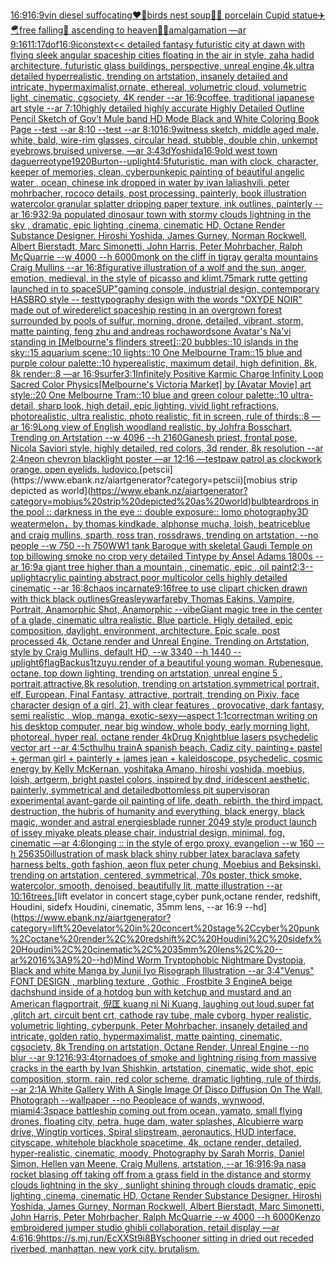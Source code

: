[16:9](https://www.ebank.nz/aiartgenerator?category=16%3A9)[16:9](https://www.ebank.nz/aiartgenerator?category=16%3A9)[vin diesel suffocating](https://www.ebank.nz/aiartgenerator?category=vin%20diesel%20suffocating)[❤️💊birds nest soup🐥🥬 porcelain Cupid statue✈️🪂free falling🤮 ascending to heaven🧖🏻amalgamation —ar 9:16](https://www.ebank.nz/aiartgenerator?category=%E2%9D%A4%EF%B8%8F%F0%9F%92%8Abirds%20nest%20soup%F0%9F%90%A5%F0%9F%A5%AC%20porcelain%20Cupid%20statue%E2%9C%88%EF%B8%8F%F0%9F%AA%82free%20falling%F0%9F%A4%AE%20ascending%20to%20heaven%F0%9F%A7%96%F0%9F%8F%BBamalgamation%20%E2%80%94ar%209%3A16)[11:17](https://www.ebank.nz/aiartgenerator?category=11%3A17)[dof](https://www.ebank.nz/aiartgenerator?category=dof)[16:9](https://www.ebank.nz/aiartgenerator?category=16%3A9)[icons](https://www.ebank.nz/aiartgenerator?category=icons)[text](https://www.ebank.nz/aiartgenerator?category=text)[<< detailed fantasy futuristic city at dawn with flying sleek angular spaceship cities floating in the air in style, zaha hadid architecture, futuristic glass buildings, perspective, unreal engine,4k,ultra detailed hyperrealistic, trending on artstation, insanely detailed and intricate, hypermaximalist,ornate, ethereal, volumetric cloud, volumetric light, cinematic, cgsociety, 4K render --ar 16:9](https://www.ebank.nz/aiartgenerator?category=%3C%3C%20detailed%20fantasy%20futuristic%20city%20at%20dawn%20with%20flying%20sleek%20angular%20spaceship%20cities%20floating%20in%20the%20air%20in%20style%2C%20zaha%20hadid%20architecture%2C%20futuristic%20glass%20buildings%2C%20perspective%2C%20unreal%20engine%2C4k%2Cultra%20detailed%20hyperrealistic%2C%20trending%20on%20artstation%2C%20insanely%20detailed%20and%20intricate%2C%20hypermaximalist%2Cornate%2C%20ethereal%2C%20volumetric%20cloud%2C%20volumetric%20light%2C%20cinematic%2C%20cgsociety%2C%204K%20render%20--ar%2016%3A9)[coffee, traditional japanese art style --ar 7:10](https://www.ebank.nz/aiartgenerator?category=coffee%2C%20traditional%20japanese%20art%20style%20--ar%207%3A10)[highly detailed highly accurate Highly Detailed Outline Pencil Sketch of Gov’t Mule band HD Mode Black and White Coloring Book Page  --test --ar 8:10  --test --ar 8:10](https://www.ebank.nz/aiartgenerator?category=highly%20detailed%20highly%20accurate%20Highly%20Detailed%20Outline%20Pencil%20Sketch%20of%20Gov%E2%80%99t%20Mule%20band%20HD%20Mode%20Black%20and%20White%20Coloring%20Book%20Page%20%20--test%20--ar%208%3A10%20%20--test%20--ar%208%3A10)[16:9](https://www.ebank.nz/aiartgenerator?category=16%3A9)[witness sketch, middle aged male, white, bald, wire-rim glasses, circular head, stubble, double chin, unkempt eyebrows,](https://www.ebank.nz/aiartgenerator?category=witness%20sketch%2C%20middle%20aged%20male%2C%20white%2C%20bald%2C%20wire-rim%20glasses%2C%20circular%20head%2C%20stubble%2C%20double%20chin%2C%20unkempt%20eyebrows%2C)[bruised universe, —ar 3:4](https://www.ebank.nz/aiartgenerator?category=bruised%20universe%2C%20%E2%80%94ar%203%3A4)[3d](https://www.ebank.nz/aiartgenerator?category=3d)[Yoshida](https://www.ebank.nz/aiartgenerator?category=Yoshida)[16:9](https://www.ebank.nz/aiartgenerator?category=16%3A9)[old west town daguerreotype](https://www.ebank.nz/aiartgenerator?category=old%20west%20town%20daguerreotype)[1920](https://www.ebank.nz/aiartgenerator?category=1920)[Burton](https://www.ebank.nz/aiartgenerator?category=Burton)[--uplight](https://www.ebank.nz/aiartgenerator?category=--uplight)[4:5](https://www.ebank.nz/aiartgenerator?category=4%3A5)[futuristic, man with clock, character, keeper of memories, clean, cyberpunk](https://www.ebank.nz/aiartgenerator?category=futuristic%2C%20man%20with%20clock%2C%20character%2C%20keeper%20of%20memories%2C%20clean%2C%20cyberpunk)[epic painting of beautiful angelic water , ocean, chinese ink dropped in water by ivan laliashvili, peter mohrbacher, rococo details, post processing, painterly, book illustration watercolor granular splatter dripping paper texture, ink outlines, painterly  --ar 16:9](https://www.ebank.nz/aiartgenerator?category=epic%20painting%20of%20beautiful%20angelic%20water%20%2C%20ocean%2C%20chinese%20ink%20dropped%20in%20water%20by%20ivan%20laliashvili%2C%20peter%20mohrbacher%2C%20rococo%20details%2C%20post%20processing%2C%20painterly%2C%20book%20illustration%20watercolor%20granular%20splatter%20dripping%20paper%20texture%2C%20ink%20outlines%2C%20painterly%20%20--ar%2016%3A9)[32:9](https://www.ebank.nz/aiartgenerator?category=32%3A9)[a populated dinosaur town with  stormy clouds lightning in the sky , dramatic, epic lighting ,cinema, cinematic HD, Octane Render Substance Designer. Hiroshi Yoshida, James Gurney, Norman Rockwell, Albert Bierstadt, Marc Simonetti, John Harris, Peter Mohrbacher, Ralph McQuarrie --w 4000 --h 6000](https://www.ebank.nz/aiartgenerator?category=a%20populated%20dinosaur%20town%20with%20%20stormy%20clouds%20lightning%20in%20the%20sky%20%2C%20dramatic%2C%20epic%20lighting%20%2Ccinema%2C%20cinematic%20HD%2C%20Octane%20Render%20Substance%20Designer.%20Hiroshi%20Yoshida%2C%20James%20Gurney%2C%20Norman%20Rockwell%2C%20Albert%20Bierstadt%2C%20Marc%20Simonetti%2C%20John%20Harris%2C%20Peter%20Mohrbacher%2C%20Ralph%20McQuarrie%20--w%204000%20--h%206000)[monk on the cliff in tigray geralta mountains Craig Mullins --ar 16:8](https://www.ebank.nz/aiartgenerator?category=monk%20on%20the%20cliff%20in%20tigray%20geralta%20mountains%20Craig%20Mullins%20--ar%2016%3A8)[figurative illustration of a wolf and the sun, anger, emotion, medieval, in the style of picasso and klimt](https://www.ebank.nz/aiartgenerator?category=figurative%20illustration%20of%20a%20wolf%20and%20the%20sun%2C%20anger%2C%20emotion%2C%20medieval%2C%20in%20the%20style%20of%20picasso%20and%20klimt)[.75](https://www.ebank.nz/aiartgenerator?category=.75)[mark rutte getting launched in to space](https://www.ebank.nz/aiartgenerator?category=mark%20rutte%20getting%20launched%20in%20to%20space)[SUP"](https://www.ebank.nz/aiartgenerator?category=SUP%22)[gaming console, industrial design, contemporary HASBRO style  -- test](https://www.ebank.nz/aiartgenerator?category=gaming%20console%2C%20industrial%20design%2C%20contemporary%20HASBRO%20style%20%20--%20test)[typography design with the words "OXYDE NOIR" made out of wire](https://www.ebank.nz/aiartgenerator?category=typography%20design%20with%20the%20words%20%22OXYDE%20NOIR%22%20made%20out%20of%20wire)[derelict spaceship resting in an overgrown forest surrounded by pools of sulfur, morning, drone, detailed, vibrant, storm, matte painting, feng zhu and andreas rocha](https://www.ebank.nz/aiartgenerator?category=derelict%20spaceship%20resting%20in%20an%20overgrown%20forest%20surrounded%20by%20pools%20of%20sulfur%2C%20morning%2C%20drone%2C%20detailed%2C%20vibrant%2C%20storm%2C%20matte%20painting%2C%20feng%20zhu%20and%20andreas%20rocha)[words](https://www.ebank.nz/aiartgenerator?category=words)[one Avatar's Na'vi standing in [Melbourne's flinders street]::20 bubbles::10 islands in the sky::15 aquarium scene::10 lights::10 One Melbourne Tram::15 blue and purple colour palette::10 hyperealistic, maximum detail, high definition, 8k, 8k render::8 —ar 16:9](https://www.ebank.nz/aiartgenerator?category=one%20Avatar%27s%20Na%27vi%20standing%20in%20%5BMelbourne%27s%20flinders%20street%5D%3A%3A20%20bubbles%3A%3A10%20islands%20in%20the%20sky%3A%3A15%20aquarium%20scene%3A%3A10%20lights%3A%3A10%20One%20Melbourne%20Tram%3A%3A15%20blue%20and%20purple%20colour%20palette%3A%3A10%20hyperealistic%2C%20maximum%20detail%2C%20high%20definition%2C%208k%2C%208k%20render%3A%3A8%20%E2%80%94ar%2016%3A9)[surfer](https://www.ebank.nz/aiartgenerator?category=surfer)[3:1](https://www.ebank.nz/aiartgenerator?category=3%3A1)[Infinitely Positive Karmic Charge Infinity Loop Sacred Color Physics](https://www.ebank.nz/aiartgenerator?category=Infinitely%20Positive%20Karmic%20Charge%20Infinity%20Loop%20Sacred%20Color%20Physics)[[Melbourne's Victoria Market] by [Avatar Movie] art style::20 One Melbourne Tram::10 blue and green colour palette::10 ultra-detail, sharp look, high detail, epic lighting, vivid light refractions, photorealistic, ultra realistic, photo realistic, fit in screen, rule of thirds::8 —ar 16:9](https://www.ebank.nz/aiartgenerator?category=%5BMelbourne%27s%20Victoria%20Market%5D%20by%20%5BAvatar%20Movie%5D%20art%20style%3A%3A20%20One%20Melbourne%20Tram%3A%3A10%20blue%20and%20green%20colour%20palette%3A%3A10%20ultra-detail%2C%20sharp%20look%2C%20high%20detail%2C%20epic%20lighting%2C%20vivid%20light%20refractions%2C%20photorealistic%2C%20ultra%20realistic%2C%20photo%20realistic%2C%20fit%20in%20screen%2C%20rule%20of%20thirds%3A%3A8%20%E2%80%94ar%2016%3A9)[Long view of English woodland realistic, by Johfra Bosschart, Trending on Artstation    --w 4096  --h 2160](https://www.ebank.nz/aiartgenerator?category=Long%20view%20of%20English%20woodland%20realistic%2C%20by%20Johfra%20Bosschart%2C%20Trending%20on%20Artstation%20%20%20%20--w%204096%20%20--h%202160)[Ganesh priest,  frontal pose,  Nicola Saviori style, highly detailed, red colors, 3d render, 8k resolution --ar 2:4](https://www.ebank.nz/aiartgenerator?category=Ganesh%20priest%2C%20%20frontal%20pose%2C%20%20Nicola%20Saviori%20style%2C%20highly%20detailed%2C%20red%20colors%2C%203d%20render%2C%208k%20resolution%20--ar%202%3A4)[neon chevron blacklight poster —ar 12:16 —test](https://www.ebank.nz/aiartgenerator?category=neon%20chevron%20blacklight%20poster%20%E2%80%94ar%2012%3A16%20%E2%80%94test)[paw patrol as clockwork orange. open eyelids. ludovico.](https://www.ebank.nz/aiartgenerator?category=paw%20patrol%20as%20clockwork%20orange.%20open%20eyelids.%20ludovico.)[petscii](https://www.ebank.nz/aiartgenerator?category=petscii)[mobius strip depicted as world](https://www.ebank.nz/aiartgenerator?category=mobius%20strip%20depicted%20as%20world)[bulb](https://www.ebank.nz/aiartgenerator?category=bulb)[teardrops in the pool :: darkness in the eye :: double exposure:: lomo photography](https://www.ebank.nz/aiartgenerator?category=teardrops%20in%20the%20pool%20%3A%3A%20darkness%20in%20the%20eye%20%3A%3A%20double%20exposure%3A%3A%20lomo%20photography)[3D weatermelon，by thomas kindkade, alphonse mucha, loish, beatriceblue and craig mullins, sparth, ross tran, rossdraws, trending on artstation, --no people --w 750 --h 750](https://www.ebank.nz/aiartgenerator?category=3D%20weatermelon%EF%BC%8Cby%20thomas%20kindkade%2C%20alphonse%20mucha%2C%20loish%2C%20beatriceblue%20and%20craig%20mullins%2C%20sparth%2C%20ross%20tran%2C%20rossdraws%2C%20trending%20on%20artstation%2C%20--no%20people%20--w%20750%20--h%20750)[WW1 tank Baroque with skeletal Gaudi Temple on top billowing smoke no crop very detailed Tintype by Ansel Adams 1800s --ar 16:9](https://www.ebank.nz/aiartgenerator?category=WW1%20tank%20Baroque%20with%20skeletal%20Gaudi%20Temple%20on%20top%20billowing%20smoke%20no%20crop%20very%20detailed%20Tintype%20by%20Ansel%20Adams%201800s%20--ar%2016%3A9)[a giant tree higher than a mountain , cinematic, epic , oil paint](https://www.ebank.nz/aiartgenerator?category=a%20giant%20tree%20higher%20than%20a%20mountain%20%2C%20cinematic%2C%20epic%20%2C%20oil%20paint)[2:3](https://www.ebank.nz/aiartgenerator?category=2%3A3)[--uplight](https://www.ebank.nz/aiartgenerator?category=--uplight)[acrylic painting abstract poor multicolor cells highly detailed cinematic --ar 16:8](https://www.ebank.nz/aiartgenerator?category=acrylic%20painting%20abstract%20poor%20multicolor%20cells%20highly%20detailed%20cinematic%20--ar%2016%3A8)[chaos incarnate](https://www.ebank.nz/aiartgenerator?category=chaos%20incarnate)[9:16](https://www.ebank.nz/aiartgenerator?category=9%3A16)[free to use clipart chicken drawn with thick black outlines](https://www.ebank.nz/aiartgenerator?category=free%20to%20use%20clipart%20chicken%20drawn%20with%20thick%20black%20outlines)[Greasley](https://www.ebank.nz/aiartgenerator?category=Greasley)[warfare](https://www.ebank.nz/aiartgenerator?category=warfare)[by Thomas Eakins, Vampire, Portrait, Anamorphic Shot, Anamorphic --vibe](https://www.ebank.nz/aiartgenerator?category=by%20Thomas%20Eakins%2C%20Vampire%2C%20Portrait%2C%20Anamorphic%20Shot%2C%20Anamorphic%20--vibe)[Giant magic tree in the center of a glade, cinematic ultra realistic. Blue particle. Higly detailed, epic composition, daylight. environment, architecture. Epic scale, post processed 4k, Octane render and Unreal Engine. Trending on Artstation, style by Craig Mullins, default HD, --w 3340 --h 1440 --uplight](https://www.ebank.nz/aiartgenerator?category=Giant%20magic%20tree%20in%20the%20center%20of%20a%20glade%2C%20cinematic%20ultra%20realistic.%20Blue%20particle.%20Higly%20detailed%2C%20epic%20composition%2C%20daylight.%20environment%2C%20architecture.%20Epic%20scale%2C%20post%20processed%204k%2C%20Octane%20render%20and%20Unreal%20Engine.%20Trending%20on%20Artstation%2C%20style%20by%20Craig%20Mullins%2C%20default%20HD%2C%20--w%203340%20--h%201440%20--uplight)[6](https://www.ebank.nz/aiartgenerator?category=6)[flag](https://www.ebank.nz/aiartgenerator?category=flag)[Backus](https://www.ebank.nz/aiartgenerator?category=Backus)[1](https://www.ebank.nz/aiartgenerator?category=1)[tzuyu.render of a beautiful young woman, Rubenesque, octane, top down lighting, trending on artstation, unreal engine 5 , portrait,attractive,8k resolution, trending on artstation,symmetrical portrait, elf, European, Final Fantasy, attractive, portrait, trending on Pixiv, face character design of a girl, 21, with clear features , provocative, dark fantasy, semi realistic , wlop, manga, exotic-sexy—aspect 1:1](https://www.ebank.nz/aiartgenerator?category=tzuyu.render%20of%20a%20beautiful%20young%20woman%2C%20Rubenesque%2C%20octane%2C%20top%20down%20lighting%2C%20trending%20on%20artstation%2C%20unreal%20engine%205%20%2C%20portrait%2Cattractive%2C8k%20resolution%2C%20trending%20on%20artstation%2Csymmetrical%20portrait%2C%20elf%2C%20European%2C%20Final%20Fantasy%2C%20attractive%2C%20portrait%2C%20trending%20on%20Pixiv%2C%20face%20character%20design%20of%20a%20girl%2C%2021%2C%20with%20clear%20features%20%2C%20provocative%2C%20dark%20fantasy%2C%20semi%20realistic%20%2C%20wlop%2C%20manga%2C%20exotic-sexy%E2%80%94aspect%201%3A1)[correct](https://www.ebank.nz/aiartgenerator?category=correct)[man writing on his desktop computer, near big window, whole body, early morning light, photoreal, hyper real, octane render 4k](https://www.ebank.nz/aiartgenerator?category=man%20writing%20on%20his%20desktop%20computer%2C%20near%20big%20window%2C%20whole%20body%2C%20early%20morning%20light%2C%20photoreal%2C%20hyper%20real%2C%20octane%20render%204k)[Drug Knight](https://www.ebank.nz/aiartgenerator?category=Drug%20Knight)[blue lasers psychedelic vector art --ar 4:5](https://www.ebank.nz/aiartgenerator?category=blue%20lasers%20psychedelic%20vector%20art%20--ar%204%3A5)[cthulhu train](https://www.ebank.nz/aiartgenerator?category=cthulhu%20train)[A spanish beach, Cadiz city, painting](https://www.ebank.nz/aiartgenerator?category=A%20spanish%20beach%2C%20Cadiz%20city%2C%20painting)[+ pastel + german girl + painterly + james jean + kaleidoscope, psychedelic, cosmic energy by Kelly McKernan, yoshitaka Amano, hiroshi yoshida, moebius, loish, artgerm, bright pastel colors, inspired by dnd, iridescent aesthetic, painterly, symmetrical and detailed](https://www.ebank.nz/aiartgenerator?category=%2B%20pastel%20%2B%20german%20girl%20%2B%20painterly%20%2B%20james%20jean%20%2B%20kaleidoscope%2C%20psychedelic%2C%20cosmic%20energy%20by%20Kelly%20McKernan%2C%20yoshitaka%20Amano%2C%20hiroshi%20yoshida%2C%20moebius%2C%20loish%2C%20artgerm%2C%20bright%20pastel%20colors%2C%20inspired%20by%20dnd%2C%20iridescent%20aesthetic%2C%20painterly%2C%20symmetrical%20and%20detailed)[bottomless pit supervisor](https://www.ebank.nz/aiartgenerator?category=bottomless%20pit%20supervisor)[an experimental avant-garde oil painting of life, death, rebirth, the third impact, destruction, the hubris of humanity and everything, black energy, black magic, wonder and astral energies](https://www.ebank.nz/aiartgenerator?category=an%20experimental%20avant-garde%20oil%20painting%20of%20life%2C%20death%2C%20rebirth%2C%20the%20third%20impact%2C%20destruction%2C%20the%20hubris%20of%20humanity%20and%20everything%2C%20black%20energy%2C%20black%20magic%2C%20wonder%20and%20astral%20energies)[blade runner 2049 style product launch of issey miyake pleats please chair, industrial design, minimal, fog, cinematic —ar 4:6](https://www.ebank.nz/aiartgenerator?category=blade%20runner%202049%20style%20product%20launch%20of%20issey%20miyake%20pleats%20please%20chair%2C%20industrial%20design%2C%20minimal%2C%20fog%2C%20cinematic%20%E2%80%94ar%204%3A6)[longing :: in the style of ergo proxy, evangelion --w 160 --h 256](https://www.ebank.nz/aiartgenerator?category=longing%20%3A%3A%20in%20the%20style%20of%20ergo%20proxy%2C%20evangelion%20--w%20160%20--h%20256)[350](https://www.ebank.nz/aiartgenerator?category=350)[illustration of mask black shiny rubber latex baraclava safety harness belts, goth fashion, aeon flux peter chung, Moebius and Beksinski. trending on artstation, centered, symmetrical, 70s poster, thick smoke, watercolor, smooth, denoised, beautifully lit, matte illustration --ar 10:16](https://www.ebank.nz/aiartgenerator?category=illustration%20of%20mask%20black%20shiny%20rubber%20latex%20baraclava%20safety%20harness%20belts%2C%20goth%20fashion%2C%20aeon%20flux%20peter%20chung%2C%20Moebius%20and%20Beksinski.%20trending%20on%20artstation%2C%20centered%2C%20symmetrical%2C%2070s%20poster%2C%20thick%20smoke%2C%20watercolor%2C%20smooth%2C%20denoised%2C%20beautifully%20lit%2C%20matte%20illustration%20--ar%2010%3A16)[trees.](https://www.ebank.nz/aiartgenerator?category=trees.)[lift evelator in concert stage,cyber punk,octane render, redshift, Houdini, sidefx Houdini, cinematic, 35mm lens, --ar 16:9 --hd](https://www.ebank.nz/aiartgenerator?category=lift%20evelator%20in%20concert%20stage%2Ccyber%20punk%2Coctane%20render%2C%20redshift%2C%20Houdini%2C%20sidefx%20Houdini%2C%20cinematic%2C%2035mm%20lens%2C%20--ar%2016%3A9%20--hd)[Mind Worm  Tryptophobic Nightmare Dystopia, Black and white Manga by Junji Iyo Risograph  Illustration --ar 3:4](https://www.ebank.nz/aiartgenerator?category=Mind%20Worm%20%20Tryptophobic%20Nightmare%20Dystopia%2C%20Black%20and%20white%20Manga%20by%20Junji%20Iyo%20Risograph%20%20Illustration%20--ar%203%3A4)["Venus" FONT DESIGN , marbling texture , Gothic , Frostbite 3 Engine](https://www.ebank.nz/aiartgenerator?category=%22Venus%22%20FONT%20DESIGN%20%2C%20marbling%20texture%20%2C%20Gothic%20%2C%20Frostbite%203%20Engine)[A beige dachshund inside of a hotdog bun with ketchup and mustard and an American flag](https://www.ebank.nz/aiartgenerator?category=A%20beige%20dachshund%20inside%20of%20a%20hotdog%20bun%20with%20ketchup%20and%20mustard%20and%20an%20American%20flag)[portrait, 倪匡 kuang ni Ni Kuang, laughing out loud,super fat ,glitch art, circuit bent crt, cathode ray tube, male cyborg, hyper realistic, volumetric lighting, cyberpunk, Peter Mohrbacher, insanely detailed and intricate, golden ratio, hypermaximalist, matte painting, cinematic, cgsociety, 8k Trending on artstation, Octane Render, Unreal Engine --no blur --ar 9:12](https://www.ebank.nz/aiartgenerator?category=portrait%2C%20%E5%80%AA%E5%8C%A1%20kuang%20ni%20Ni%20Kuang%2C%20laughing%20out%20loud%2Csuper%20fat%20%2Cglitch%20art%2C%20circuit%20bent%20crt%2C%20cathode%20ray%20tube%2C%20male%20cyborg%2C%20hyper%20realistic%2C%20volumetric%20lighting%2C%20cyberpunk%2C%20Peter%20Mohrbacher%2C%20insanely%20detailed%20and%20intricate%2C%20golden%20ratio%2C%20hypermaximalist%2C%20matte%20painting%2C%20cinematic%2C%20cgsociety%2C%208k%20Trending%20on%20artstation%2C%20Octane%20Render%2C%20Unreal%20Engine%20--no%20blur%20--ar%209%3A12)[16:9](https://www.ebank.nz/aiartgenerator?category=16%3A9)[3:4](https://www.ebank.nz/aiartgenerator?category=3%3A4)[tornadoes of smoke and lightning rising from massive cracks in the earth by Ivan Shishkin, artstation, cinematic, wide shot, epic composition, storm, rain, red color scheme, dramatic lighting, rule of thirds, --ar 2:1](https://www.ebank.nz/aiartgenerator?category=tornadoes%20of%20smoke%20and%20lightning%20rising%20from%20massive%20cracks%20in%20the%20earth%20by%20Ivan%20Shishkin%2C%20artstation%2C%20cinematic%2C%20wide%20shot%2C%20epic%20composition%2C%20storm%2C%20rain%2C%20red%20color%20scheme%2C%20dramatic%20lighting%2C%20rule%20of%20thirds%2C%20--ar%202%3A1)[A White Gallery With A Single Image Of Disco Diffusion On The Wall, Photograph --wallpaper --no People](https://www.ebank.nz/aiartgenerator?category=A%20White%20Gallery%20With%20A%20Single%20Image%20Of%20Disco%20Diffusion%20On%20The%20Wall%2C%20Photograph%20--wallpaper%20--no%20People)[ace of wands, wynwood, miami](https://www.ebank.nz/aiartgenerator?category=ace%20of%20wands%2C%20wynwood%2C%20miami)[4:3](https://www.ebank.nz/aiartgenerator?category=4%3A3)[](https://www.ebank.nz/aiartgenerator?category=)[space battleship coming out from ocean, yamato, small flying drones, floating city, petra, huge dam, water splashes, Alcubierre warp drive, Wingtip vortices, Spiral slipstream, aeronautics, HUD interface, cityscape, whitehole blackhole spacetime, 4k, octane render, detailed, hyper-realistic, cinematic, moody, Photography by Sarah Morris, Daniel Simon, Hellen van Meene, Craig Mullens, artstation, --ar 16:9](https://www.ebank.nz/aiartgenerator?category=space%20battleship%20coming%20out%20from%20ocean%2C%20yamato%2C%20small%20flying%20drones%2C%20floating%20city%2C%20petra%2C%20huge%20dam%2C%20water%20splashes%2C%20Alcubierre%20warp%20drive%2C%20Wingtip%20vortices%2C%20Spiral%20slipstream%2C%20aeronautics%2C%20HUD%20interface%2C%20cityscape%2C%20whitehole%20blackhole%20spacetime%2C%204k%2C%20octane%20render%2C%20detailed%2C%20hyper-realistic%2C%20cinematic%2C%20moody%2C%20Photography%20by%20Sarah%20Morris%2C%20Daniel%20Simon%2C%20Hellen%20van%20Meene%2C%20Craig%20Mullens%2C%20artstation%2C%20--ar%2016%3A9)[16:9](https://www.ebank.nz/aiartgenerator?category=16%3A9)[a nasa rocket blasing off taking off from a grass field in the distance and stormy clouds lightning in the sky , sunlight shining through clouds dramatic, epic lighting ,cinema, cinematic HD, Octane Render Substance Designer. Hiroshi Yoshida, James Gurney, Norman Rockwell, Albert Bierstadt, Marc Simonetti, John Harris, Peter Mohrbacher, Ralph McQuarrie --w 4000 --h 6000](https://www.ebank.nz/aiartgenerator?category=a%20nasa%20rocket%20blasing%20off%20taking%20off%20from%20a%20grass%20field%20in%20the%20distance%20and%20stormy%20clouds%20lightning%20in%20the%20sky%20%2C%20sunlight%20shining%20through%20clouds%20dramatic%2C%20epic%20lighting%20%2Ccinema%2C%20cinematic%20HD%2C%20Octane%20Render%20Substance%20Designer.%20Hiroshi%20Yoshida%2C%20James%20Gurney%2C%20Norman%20Rockwell%2C%20Albert%20Bierstadt%2C%20Marc%20Simonetti%2C%20John%20Harris%2C%20Peter%20Mohrbacher%2C%20Ralph%20McQuarrie%20--w%204000%20--h%206000)[Kenzo embroidered jumper studio ghibli collaboration, retail display —ar 4:6](https://www.ebank.nz/aiartgenerator?category=Kenzo%20embroidered%20jumper%20studio%20ghibli%20collaboration%2C%20retail%20display%20%E2%80%94ar%204%3A6)[16:9](https://www.ebank.nz/aiartgenerator?category=16%3A9)[<https://s.mj.run/EcXXSt9i8BY>](https://www.ebank.nz/aiartgenerator?category=%3Chttps%3A//s.mj.run/EcXXSt9i8BY%3E)[schooner sitting in dried out receded riverbed, manhattan, new york city. brutalism.](https://www.ebank.nz/aiartgenerator?category=schooner%20sitting%20in%20dried%20out%20receded%20riverbed%2C%20manhattan%2C%20new%20york%20city.%20brutalism.)